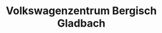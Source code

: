---
title: "Volkswagenzentrum Bergisch Gladbach"
url: /bergisch-gladbach/volkswagenzentrum-bergisch-gladbach/
shop: Autohaus
---